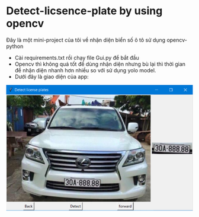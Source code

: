 # Detect-licsence-plate by using opencv

Đây là một mini-project của tôi về nhận diện biển số ô tô sử dụng opencv-python 
- Cài requirements.txt rồi chạy file Gui.py để bắt đầu
- Opencv thì không quá tốt để dùng nhận diện nhưng bù lại thì thời gian để nhận diện nhanh hơn nhiều so với sử dụng yolo model.
- Dưới đây là giao diện của app:

![plot](app.png)
